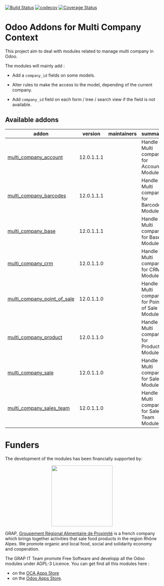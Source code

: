 [![Build Status](https://travis-ci.org/grap/odoo-addons-multi-company.svg?branch=12.0)](https://travis-ci.org/grap/odoo-addons-multi-company)
[![codecov](https://codecov.io/gh/grap/odoo-addons-multi-company/branch/12.0/graph/badge.svg)](https://codecov.io/gh/grap/odoo-addons-multi-company)
[![Coverage Status](https://coveralls.io/repos/github/grap/odoo-addons-multi-company/badge.svg?branch=12.0)](https://coveralls.io/github/grap/odoo-addons-multi-company?branch=12.0)



Odoo Addons for Multi Company Context
=====================================

This project aim to deal with modules related to manage multi company in Odoo.

The modules will mainly add :

* Add a ```company_id``` fields on some models.

* Alter rules to make the access to the model, depending of the current company.

* Add ```company_id``` field on each form / tree / search view if the field
  is not available.

[//]: # (addons)

Available addons
----------------
addon | version | maintainers | summary
--- | --- | --- | ---
[multi_company_account](multi_company_account/) | 12.0.1.1.1 |  | Handle Multi company for Account Module
[multi_company_barcodes](multi_company_barcodes/) | 12.0.1.1.1 |  | Handle Multi company for Barcodes Module
[multi_company_base](multi_company_base/) | 12.0.1.1.1 |  | Handle Multi company for Base Module
[multi_company_crm](multi_company_crm/) | 12.0.1.1.0 |  | Handle Multi company for CRM Module
[multi_company_point_of_sale](multi_company_point_of_sale/) | 12.0.1.1.0 |  | Handle Multi company for Point of Sale Module
[multi_company_product](multi_company_product/) | 12.0.1.1.0 |  | Handle Multi company for Product Module
[multi_company_sale](multi_company_sale/) | 12.0.1.1.0 |  | Handle Multi company for Sale Module
[multi_company_sales_team](multi_company_sales_team/) | 12.0.1.1.0 |  | Handle Multi company for Sales Team Module

[//]: # (end addons)

# Funders

The development of the modules has been financially supported by:

<p align="center">
   <img src="http://www.grap.coop/wp-content/uploads/2016/11/GRAP.png" width="200"/>
</p>

GRAP, [Groupement Régional Alimentaire de Proximité](http://www.grap.coop) is a
french company which brings together activities that sale food products in the
region Rhône Alpes. We promote organic and local food, social and solidarity
economy and cooperation.

The GRAP IT Team promote Free Software and developp all the Odoo modules under
AGPL-3 Licence. You can get find all this modules here :
* on the [OCA Apps Store](https://odoo-community.org/shop?&search=GRAP)
* on the [Odoo Apps Store](https://www.odoo.com/apps/modules/browse?author=GRAP).
